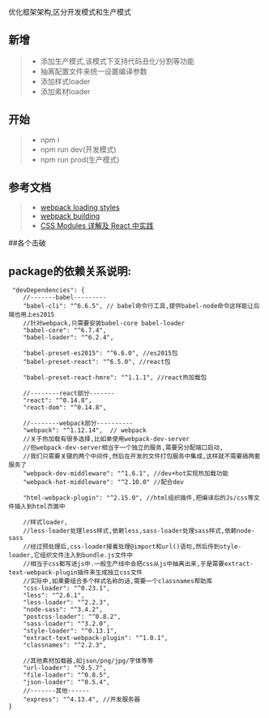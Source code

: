 优化框架架构,区分开发模式和生产模式

## 新增
>* 添加生产模式,该模式下支持代码丑化/分割等功能
>* 抽离配置文件来统一设置编译参数
>* 添加样式loader
>* 添加素材loader

## 开始
>* npm i
>* npm run dev(开发模式)
>* npm run prod(生产模式)

## 参考文档
>* [webpack loading styles](http://survivejs.com/webpack/loading-assets/loading-styles/)
>* [webpack building](http://survivejs.com/webpack_react/building_kanban/)
>* [CSS Modules 详解及 React 中实践](http://zhuanlan.zhihu.com/p/20495964)

##各个击破

## package的依赖关系说明:

```
 "devDependencies": {
    //-------babel---------
    "babel-cli": "^6.6.5", // babel命令行工具,提供babel-node命令这样能让后端也用上es2015
    //针对webpack,只需要安装babel-core babel-loader
    "babel-core": "^6.7.4",
    "babel-loader": "^6.2.4",

    "babel-preset-es2015": "^6.6.0", //es2015包
    "babel-preset-react": "^6.5.0", //react包

    "babel-preset-react-hmre": "^1.1.1", //react热加载包

    //--------react部分-------
    "react": "^0.14.8",
    "react-dom": "^0.14.8",

    //--------webpack部分----------
    "webpack": "^1.12.14",  // webpack
    //关于热加载有很多选择,比如单使用webpack-dev-server
    //但webpack-dev-server相当于一个独立的服务,需要另分配端口启动,
    //我们只需要关键的两个中间件,然后在开发的文件打包服务中集成,这样就不需要搞两套服务了
    "webpack-dev-middleware": "^1.6.1", //dev+hot实现热加载功能
    "webpack-hot-middleware": "^2.10.0" //配合dev

    "html-webpack-plugin": "^2.15.0", //html组织插件,把编译后的Js/css等文件插入到html页面中

    //样式loader,
    //less-loader处理less样式,依赖less,sass-loader处理sass样式,依赖node-sass
    //经过预处理后,css-loader接着处理@import和url()语句,然后传到style-loader,它组织文件注入到bundle.js文件中
    //相当于css都写进js中.一般生产线中会把css从js中抽离出来,于是需要extract-text-webpack-plugin插件来生成独立css文件
    //实际中,如果要组合多个样式名称的话,需要一个classnames帮助库
    "css-loader": "^0.23.1",
    "less": "^2.6.1",
    "less-loader": "^2.2.3",
    "node-sass": "^3.4.2",
    "postcss-loader": "^0.8.2",
    "sass-loader": "^3.2.0",
    "style-loader": "^0.13.1",
    "extract-text-webpack-plugin": "^1.0.1",
    "classnames": "^2.2.3",

    //其他素材加载器,如json/png/jpg/字体等等
    "url-loader": "^0.5.7",
    "file-loader": "^0.8.5",
    "json-loader": "^0.5.4",
    //-------其他------
    "express": "^4.13.4", //开发服务器
}
```
